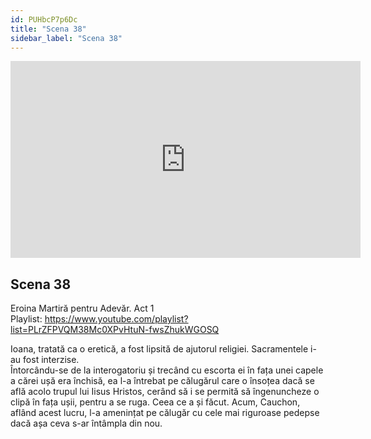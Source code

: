```yaml
---
id: PUHbcP7p6Dc
title: "Scena 38"
sidebar_label: "Scena 38"
---
```


<div class="video-float-container">
  <iframe
    width="560"
    height="315"
    src="https://www.youtube.com/embed/PUHbcP7p6Dc"
    title="YouTube video player"
    frameborder="0"
    allow="accelerometer; autoplay; clipboard-write; encrypted-media; gyroscope; picture-in-picture; web-share"
    referrerpolicy="strict-origin-when-cross-origin"
    allowfullscreen
  ></iframe>
</div>

## Scena 38

Eroina Martiră pentru Adevăr. Act 1   
Playlist: https://www.youtube.com/playlist?list=PLrZFPVQM38Mc0XPvHtuN-fwsZhukWGOSQ 

Ioana, tratată ca o eretică, a fost lipsită de ajutorul religiei. Sacramentele i-au fost interzise.  
Întorcându-se de la interogatoriu și trecând cu escorta ei în fața unei capele a cărei ușă era închisă, ea l-a întrebat pe călugărul care o însoțea dacă se află acolo trupul lui Iisus Hristos, cerând să i se permită să îngenuncheze o clipă în fața ușii, pentru a se ruga. Ceea ce a și făcut. Acum, Cauchon, aflând acest lucru, l-a amenințat pe călugăr cu cele mai riguroase pedepse dacă așa ceva s-ar întâmpla din nou.
